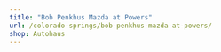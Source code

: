 ```yaml
---
title: "Bob Penkhus Mazda at Powers"
url: /colorado-springs/bob-penkhus-mazda-at-powers/
shop: Autohaus
---
```


